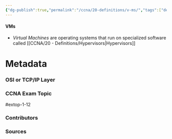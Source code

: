 ```yaml
---
{"dg-publish":true,"permalink":"/ccna/20-definitions/v-ms/","tags":["defs_ccna"]}
---
```


#### VMs
- *Virtual Machines* are operating systems that run on specialized software called [[CCNA/20 - Definitions/Hypervisors\|Hypervisors]]





# Metadata
### OSI or TCP/IP Layer

### CCNA Exam Topic
#extop-1-12 
### Contributors

### Sources

